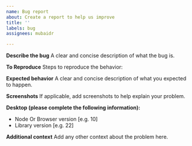 ```yaml
---
name: Bug report
about: Create a report to help us improve
title: ''
labels: bug
assignees: mubaidr

---
```


**Describe the bug**
A clear and concise description of what the bug is.

**To Reproduce**
Steps to reproduce the behavior:

**Expected behavior**
A clear and concise description of what you expected to happen.

**Screenshots**
If applicable, add screenshots to help explain your problem.

**Desktop (please complete the following information):**
 - Node Or Browser version [e.g. 10]
 - Library version [e.g. 22]

**Additional context**
Add any other context about the problem here.
